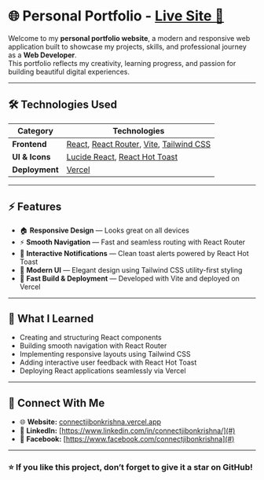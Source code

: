 # 🌐 Personal Portfolio - [Live Site 🚀](https://connectjibonkrishna.vercel.app/)

Welcome to my **personal portfolio website**, a modern and responsive web application built to showcase my projects, skills, and professional journey as a **Web Developer**.  
This portfolio reflects my creativity, learning progress, and passion for building beautiful digital experiences.

---

## 🛠️ Technologies Used

| Category       | Technologies                                                                                                                                 |
| -------------- | -------------------------------------------------------------------------------------------------------------------------------------------- |
| **Frontend**   | [React](https://react.dev/), [React Router](https://reactrouter.com/), [Vite](https://vitejs.dev/), [Tailwind CSS](https://tailwindcss.com/) |
| **UI & Icons** | [Lucide React](https://lucide.dev/), [React Hot Toast](https://react-hot-toast.com/)                                                         |
| **Deployment** | [Vercel](https://vercel.com/)                                                                                                                |

---

## ⚡ Features

- 🏠 **Responsive Design** — Looks great on all devices
- ⚡ **Smooth Navigation** — Fast and seamless routing with React Router
- 💬 **Interactive Notifications** — Clean toast alerts powered by React Hot Toast
- 🎨 **Modern UI** — Elegant design using Tailwind CSS utility-first styling
- 🚀 **Fast Build & Deployment** — Developed with Vite and deployed on Vercel

---

## 🧠 What I Learned

- Creating and structuring React components
- Building smooth navigation with React Router
- Implementing responsive layouts using Tailwind CSS
- Adding interactive user feedback with React Hot Toast
- Deploying React applications seamlessly via Vercel

---

## 💌 Connect With Me

- 🌐 **Website:** [connectjibonkrishna.vercel.app](https://connectjibonkrishna.vercel.app/)
- 💼 **LinkedIn:** [https://www.linkedin.com/in/connectjibonkrishna/](#)
- 💼 **Facebook:** [https://www.facebook.com/connectjibonkrishna](#)

---

### ⭐ If you like this project, don’t forget to give it a star on GitHub!

